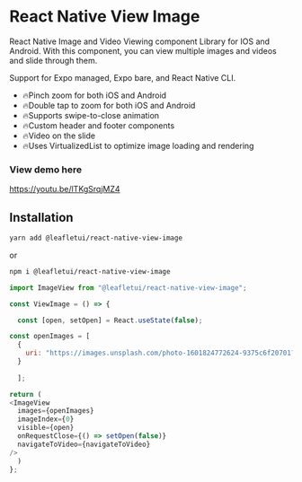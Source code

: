 # React Native View Image
React Native Image and Video Viewing component Library for IOS and Android. With this component, you can view multiple images and videos and slide through them. 

Support for Expo managed, Expo bare, and React Native CLI.

- 🔥Pinch zoom for both iOS and Android
- 🔥Double tap to zoom for both iOS and Android
- 🔥Supports swipe-to-close animation
- 🔥Custom header and footer components
- 🔥Video on the slide
- 🔥Uses VirtualizedList to optimize image loading and rendering

### View demo here 

https://youtu.be/lTKgSrqjMZ4

## Installation

```bash
yarn add @leafletui/react-native-view-image
```

or

```bash
npm i @leafletui/react-native-view-image
```

```js
import ImageView from "@leafletui/react-native-view-image";

const ViewImage = () => {

  const [open, setOpen] = React.useState(false);

const openImages = [
  { 
    uri: "https://images.unsplash.com/photo-1601824772624-9375c6f20701?ixlib=rb-1.2.1&ixid=MnwxMjA3fDB8MHxzZWFyY2h8MTd8fHNwbGFzaHxlbnwwfHwwfHw%3D&auto=format&fit=crop&w=800&q=60"
  }
  
  ];

return (
<ImageView
  images={openImages}
  imageIndex={0}
  visible={open}
  onRequestClose={() => setOpen(false)}
  navigateToVideo={navigateToVideo}
/>
  )
};
```
